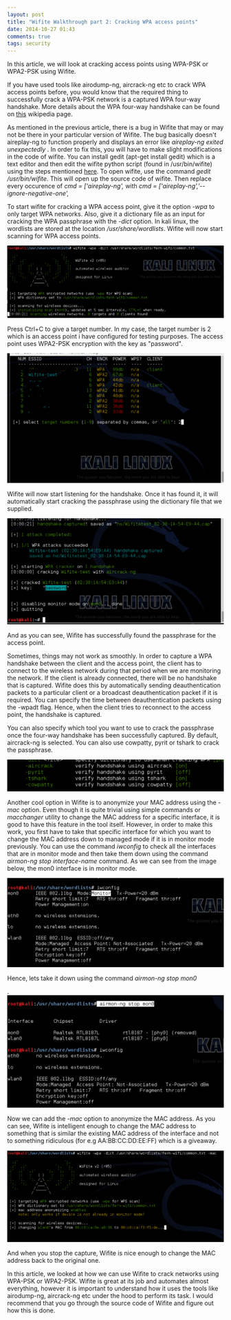 ```yaml
---
layout: post 
title: "Wifite Walkthrough part 2: Cracking WPA access points"
date: 2014-10-27 01:43
comments: true
tags: security
---
```


In this article, we will look at cracking access points using WPA-PSK or WPA2-PSK using Wifite.

If you have used tools like airodump-ng, aircrack-ng etc to crack WPA access points before, you would know that the required thing to successfully crack a WPA-PSK network is a captured WPA four-way handshake. More details about the WPA four-way handshake can be found on [this](http://en.wikipedia.org/wiki/IEEE_802.11i-2004) wikipedia page.

<!-- more -->

As mentioned in the previous article, there is a bug in Wifite that may or may not be there in your particular version of Wifite. The bug basically doesn't aireplay-ng to function properly and displays an error like _aireplay-ng exited unexpectedly_ . In order to fix this, you will have to make slight modifications in the code of wifite. You can install gedit (apt-get install gedit) which is a text editor and then edit the wifite python script (found in /usr/bin/wifite) using the steps mentioned [here](https://code.google.com/p/wifite/issues/detail?id=127). To open wifite, use the command _gedit /usr/bin/wifite_. This will open up the source code of wifite. Then replace every occurence of _cmd = ['aireplay-ng',_ with _cmd = ['aireplay-ng','--ignore-negative-one',_

To start wifite for cracking a WPA access point, give it the option _-wpa_ to only target WPA networks. Also, give it a dictionary file as an input for cracking the WPA passphrase with the _-dict_ option. In kali linux, the wordlists are stored at the location _/usr/share/wordlists_. Wifite will now start scanning for WPA access points.

![1](/images/posts/wifite2/1.png)

Press Ctrl+C to give a target number. In my case, the target number is 2 which is an access point i have configured for testing purposes. The access point uses WPA2-PSK encryption with the key as "password".

![2](/images/posts/wifite2/2.png)

Wifite will now start listening for the handshake. Once it has found it, it will automatically start cracking the passphrase using the dictionary file that we supplied.

![4](/images/posts/wifite2/4.png)

And as you can see, Wifite has successfully found the passphrase for the access point.

Sometimes, things may not work as smoothly. In order to capture a WPA handshake between the client and the access point, the client has to connect to the wireless network during that period when we are monitoring the network. If the client is already connected, there will be no handshake that is captured. Wifite does this by automatically sending deauthentication packets to a particular client or a broadcast deauthentication packet if it is required. You can specify the time between deauthentication packets using the -wpadt flag. Hence, when the client tries to reconnect to the access point, the handshake is captured.

You can also specify which tool you want to use to crack the passphrase once the four-way handshake has been successfully captured. By default, aircrack-ng is selected. You can also use cowpatty, pyrit or tshark to crack the passphrase.

![5](/images/posts/wifite2/5.png)

Another cool option in Wifite is to anonymize your MAC address using the _-mac_ option. Even though it is quite trivial using simple commands or _macchanger_ utility to change the MAC address for a specific interface, it is good to have this feature in the tool itself. However, in order to make this work, you first have to take that specific interface for which you want to change the MAC address down to managed mode if it is in monitor mode previously. You can use the command _iwconfig_ to check all the interfaces that are in monitor mode and then take them down using the command _airmon-ng stop interface-name_ command. As we can see from the image below, the mon0 interface is in monitor mode.

![6](/images/posts/wifite2/6.png)

Hence, lets take it down using the command _airmon-ng stop mon0_

. ![7](/images/posts/wifite2/7.png)

Now we can add the _-mac_ option to anonymize the MAC address. As you can see, Wifite is intelligent enough to change the MAC address to something that is similar the existing MAC address of the interface and not to something ridiculous (for e.g AA:BB:CC:DD:EE:FF) which is a giveaway.

![8](/images/posts/wifite2/8.png)

And when you stop the capture, Wifite is nice enough to change the MAC address back to the original one.

In this article, we looked at how we can use Wifite to crack networks using WPA-PSK or WPA2-PSK. Wifite is great at its job and automates almost everything, however it is important to understand how it uses the tools like airodump-ng, aircrack-ng etc under the hood to perform its task. I would recommend that you go through the source code of Wifite and figure out how this is done.